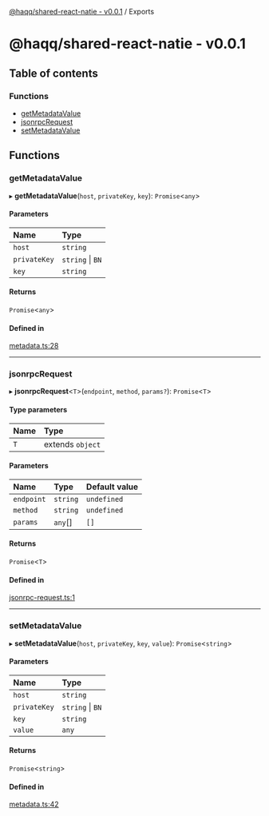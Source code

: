 [@haqq/shared-react-natie - v0.0.1](README.md) / Exports

# @haqq/shared-react-natie - v0.0.1

## Table of contents

### Functions

- [getMetadataValue](modules.md#getmetadatavalue)
- [jsonrpcRequest](modules.md#jsonrpcrequest)
- [setMetadataValue](modules.md#setmetadatavalue)

## Functions

### getMetadataValue

▸ **getMetadataValue**(`host`, `privateKey`, `key`): `Promise`<`any`\>

#### Parameters

| Name | Type |
| :------ | :------ |
| `host` | `string` |
| `privateKey` | `string` \| `BN` |
| `key` | `string` |

#### Returns

`Promise`<`any`\>

#### Defined in

[metadata.ts:28](https://github.com/haqq-network/haqq-wallet-shared-react-natie/blob/807ee50/src/metadata.ts#L28)

___

### jsonrpcRequest

▸ **jsonrpcRequest**<`T`\>(`endpoint`, `method`, `params?`): `Promise`<`T`\>

#### Type parameters

| Name | Type |
| :------ | :------ |
| `T` | extends `object` |

#### Parameters

| Name | Type | Default value |
| :------ | :------ | :------ |
| `endpoint` | `string` | `undefined` |
| `method` | `string` | `undefined` |
| `params` | `any`[] | `[]` |

#### Returns

`Promise`<`T`\>

#### Defined in

[jsonrpc-request.ts:1](https://github.com/haqq-network/haqq-wallet-shared-react-natie/blob/807ee50/src/jsonrpc-request.ts#L1)

___

### setMetadataValue

▸ **setMetadataValue**(`host`, `privateKey`, `key`, `value`): `Promise`<`string`\>

#### Parameters

| Name | Type |
| :------ | :------ |
| `host` | `string` |
| `privateKey` | `string` \| `BN` |
| `key` | `string` |
| `value` | `any` |

#### Returns

`Promise`<`string`\>

#### Defined in

[metadata.ts:42](https://github.com/haqq-network/haqq-wallet-shared-react-natie/blob/807ee50/src/metadata.ts#L42)
